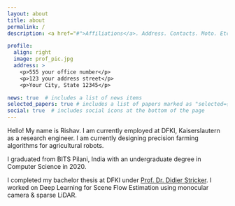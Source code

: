 ```yaml
---
layout: about
title: about
permalink: /
description: <a href="#">Affiliations</a>. Address. Contacts. Moto. Etc.

profile:
  align: right
  image: prof_pic.jpg
  address: >
    <p>555 your office number</p>
    <p>123 your address street</p>
    <p>Your City, State 12345</p>

news: true  # includes a list of news items
selected_papers: true # includes a list of papers marked as "selected={true}"
social: true  # includes social icons at the bottom of the page
---
```


Hello! My name is Rishav. I am currently employed at DFKI, Kaiserslautern as a research engineer. I am currently designing precision farming algorithms for agricultural robots.

I graduated from BITS Pilani, India with an undergraduate degree in Computer Science in 2020.

I completed my bachelor thesis at DFKI under [Prof. Dr. Didier Stricker](https://av.dfki.de/members/stricker/). I worked on Deep Learning for Scene Flow Estimation using monocular camera & sparse LiDAR.
